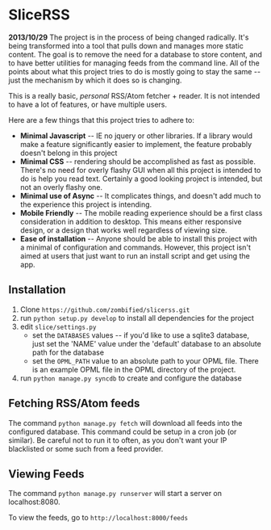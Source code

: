 # SliceRSS

**2013/10/29** The project is in the process of being changed radically. It's
being transformed into a tool that pulls down and manages more static content.
The goal is to remove the need for a database to store content, and to have
better utilities for managing feeds from the command line. All of the points
about what this project tries to do is mostly going to stay the same -- just
the mechanism by which it does so is changing.


This is a really basic, *personal* RSS/Atom fetcher + reader. It is not
intended to have a lot of features, or have multiple users.

Here are a few things that this project tries to adhere to:

  * **Minimal Javascript** -- IE no jquery or other libraries. If a library
    would make a feature significantly easier to implement, the feature
    probably doesn't belong in this project
  * **Minimal CSS** -- rendering should be accomplished as fast as possible.
    There's no need for overly flashy GUI when all this project is intended to
    do is help you read text. Certainly a good looking project is intended,
    but not an overly flashy one.
  * **Minimal use of Async** -- It complicates things, and doesn't add much to
    the experience this project is intending.
  * **Mobile Friendly** -- The mobile reading experience should be a first
    class consideration in addition to desktop. This means either responsive
    design, or a design that works well regardless of viewing size.
  * **Ease of installation** -- Anyone should be able to install this project
    with a minimal of configuration and commands. However, this project isn't
    aimed at users that just want to run an install script and get using the
    app.



## Installation

  1. Clone `https://github.com/zombified/slicerss.git`
  2. run `python setup.py develop` to install all dependencies for the project
  3. edit `slice/settings.py`
     * set the `DATABASES` values -- if you'd like to use a sqlite3 database,
       just set the 'NAME' value under the 'default' database to an absolute
       path for the database
     * set the `OPML_PATH` value to an absolute path to your OPML file. There
       is an example OPML file in the OPML directory of the project.
  4. run `python manage.py syncdb` to create and configure the database


## Fetching RSS/Atom feeds

The command `python manage.py fetch` will download all feeds into the
configured database. This command could be setup in a cron job (or similar).
Be careful not to run it to often, as you don't want your IP blacklisted or
some such from a feed provider.


## Viewing Feeds

The command `python manage.py runserver` will start a server on localhost:8080.

To view the feeds, go to `http://localhost:8000/feeds`

